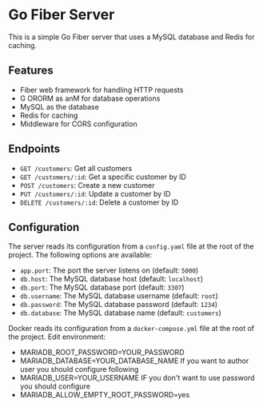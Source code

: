 # Go Fiber Server

This is a simple Go Fiber server that uses a MySQL database and Redis for caching.

## Features
* Fiber web framework for handling HTTP requests
* G ORORM as anM for database operations
* MySQL as the database
* Redis for caching
* Middleware for CORS configuration

## Endpoints

- `GET /customers`: Get all customers
- `GET /customers/:id`: Get a specific customer by ID
- `POST /customers`: Create a new customer
- `PUT /customers/:id`: Update a customer by ID
- `DELETE /customers/:id`: Delete a customer by ID

## Configuration

The server reads its configuration from a `config.yaml` file at the root of the project. The following options are available:

- `app.port`: The port the server listens on (default: `5000`)
- `db.host`: The MySQL database host (default: `localhost`)
- `db.port`: The MySQL database port (default: `3307`)
- `db.username`: The MySQL database username (default: `root`)
- `db.password`: The MySQL database password (default: `1234`)
- `db.database`: The MySQL database name (default: `customers`)

Docker reads its configuration from a `docker-compose.yml` file at the root of the project.
Edit environment: 
- MARIADB_ROOT_PASSWORD=YOUR_PASSWORD
- MARIADB_DATABASE=YOUR_DATABASE_NAME
If you want to author user you should configure following
- MARIADB_USER=YOUR_USERNAME
IF you don't want to use password you should configure
- MARIADB_ALLOW_EMPTY_ROOT_PASSWORD=yes
